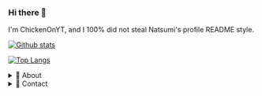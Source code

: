### Hi there 👋

I'm ChickenOnYT, and I 100% did not steal Natsumi's profile README style.

[![Github stats](https://github-readme-stats.vercel.app/api?username=NameIsA&count_private=true&show_icons=true&hide=stars)](https://github.com/anuraghazra/github-readme-stats)

[![Top Langs](https://github-readme-stats.vercel.app/api/top-langs/?username=NameIsA&layout=compact)](https://github.com/anuraghazra/github-readme-stats)

<details>
  <summary>🌟 About</summary>
  
 I'm a former collaborator on the ProdigyMathGameHacking repository, and a moderator/developer of the Prodigy Math Game Wiki.

 I can code in JavaScript, HTML, CSS, PHP, and C#, and I've been into web development for about 3 (and almost 4!) years now.
 
</details>

<details>
  <summary>📨 Contact</summary>
  
  | | Name | Account |
  | - | ------- | ----- |
  | 🐭 | *Discord* | NameIsA#8295
</details>
